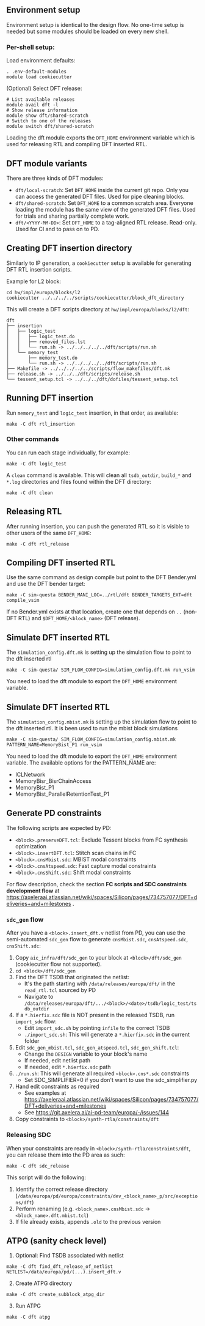 ## Environment setup

Environment setup is identical to the design flow. No one-time setup is needed but some modules should be loaded on every new shell.

### Per-shell setup:

Load environment defaults:
```shell
. .env-default-modules
module load cookiecutter
```

(Optional) Select DFT release:

```shell
# List available releases
module avail dft -l
# Show release information
module show dft/shared-scratch
# Switch to one of the releases
module switch dft/shared-scratch
```

Loading the dft module exports the `DFT_HOME` environment variable which is used for releasing RTL and compiling DFT inserted RTL.

## DFT module variants

There are three kinds of DFT modules:

- `dft/local-scratch`: Set `DFT_HOME` inside the current git repo. Only you can access the generated DFT files. Used for pipe cleaning blocks.
- `dft/shared-scratch`: Set `DFT_HOME` to a common scratch area. Everyone loading the module has the same view of the generated DFT files. Used for trials and sharing partially complete work.
- `dft/<YYYY-MM-DD>`: Set `DFT_HOME` to a tag-aligned RTL release. Read-only. Used for CI and to pass on to PD.

## Creating DFT insertion directory

Similarly to IP generation, a `cookiecutter` setup is available for generating DFT RTL insertion scripts.

Example for L2 block:

```shell
cd hw/impl/europa/blocks/l2
cookiecutter ../../../../scripts/cookiecutter/block_dft_directory
```

This will create a DFT scripts directory at `hw/impl/europa/blocks/l2/dft`:

```
dft
├── insertion
│   ├── logic_test
│   │   ├── logic_test.do
│   │   ├── removed_files.lst
│   │   └── run.sh -> ../../../../../dft/scripts/run.sh
│   └── memory_test
│       ├── memory_test.do
│       └── run.sh -> ../../../../../dft/scripts/run.sh
├── Makefile -> ../../../../../scripts/flow_makefiles/dft.mk
├── release.sh -> ../../../dft/scripts/release.sh
└── tessent_setup.tcl -> ../../../dft/dofiles/tessent_setup.tcl
```

## Running DFT insertion

Run `memory_test` and `logic_test` insertion, in that order, as available:

```shell
make -C dft rtl_insertion
```

### Other commands

You can run each stage individually, for example:

```shell
make -C dft logic_test
```

A `clean` command is available. This will clean all `tsdb_outdir`, `build_*` and `*.log` directories and files found within the DFT directory:

```shell
make -C dft clean
```

## Releasing RTL

After running insertion, you can push the generated RTL so it is visible to other users of the same `DFT_HOME`:

```shell
make -C dft rtl_release
```

## Compiling DFT inserted RTL

Use the same command as design compile but point to the DFT Bender.yml and use the DFT bender target:

```shell
make -C sim-questa BENDER_MANI_LOC=../rtl/dft BENDER_TARGETS_EXT=dft compile_vsim
```

If no Bender.yml exists at that location, create one that depends on `..` (non-DFT RTL) and `$DFT_HOME/<block_name>` (DFT release).

## Simulate DFT inserted RTL

The `simulation_config.dft.mk` is setting up the simulation flow to point to the dft inserted rtl

```shell
make -C sim-questa/ SIM_FLOW_CONFIG=simulation_config.dft.mk run_vsim
```

You need to load the dft module to export the `DFT_HOME` environment variable.

## Simulate DFT inserted RTL

The `simulation_config.mbist.mk` is setting up the simulation flow to point to the dft inserted rtl.
It is been used to run the mbist block simulations

```shell
make -C sim-questa/ SIM_FLOW_CONFIG=simulation_config.mbist.mk PATTERN_NAME=MemoryBist_P1 run_vsim
```

You need to load the dft module to export the `DFT_HOME` environment variable.
The available options for the PATTERN_NAME are:
 - ICLNetwork
 - MemoryBisr_BisrChainAccess
 - MemoryBist_P1
 - MemoryBist_ParallelRetentionTest_P1

## Generate PD constraints

The following scripts are expected by PD:

- `<block>.preserveDFT.tcl`: Exclude Tessent blocks from FC synthesis optimization
- `<block>.insertDFT.tcl`: Stitch scan chains in FC
- `<block>.cnsMbist.sdc`: MBIST modal constraints
- `<block>.cnsAtspeed.sdc`: Fast capture modal constraints
- `<block>.cnsShift.sdc`: Shift modal constraints

For flow description, check the section **FC scripts and SDC constraints development flow** at https://axeleraai.atlassian.net/wiki/spaces/Silicon/pages/734757077/DFT+deliveries+and+milestones .

### `sdc_gen` flow

After you have a `<block>.insert_dft.v` netlist from PD, you can use the semi-automated `sdc_gen` flow to generate `cnsMbist.sdc`, `cnsAtspeed.sdc`, `cnsShift.sdc`:

1. Copy `aic_infra/dft/sdc_gen` to your block at `<block>/dft/sdc_gen` (cookiecutter flow not supported).
2. `cd <block>/dft/sdc_gen`
3. Find the DFT TSDB that originated the netlist:
   - It's the path starting with `/data/releases/europa/dft/` in the `read_rtl.tcl` sourced by PD
   - Navigate to `/data/releases/europa/dft/.../<block>/<date>/tsdb/logic_test/tsdb_outdir`
4. If a `*.hierfix.sdc` file is NOT present in the released TSDB, run `import_sdc` flow:
   - Edit `import_sdc.sh` by pointing `infile` to the correct TSDB
   - `./import_sdc.sh`: This will generate a `*.hierfix.sdc` in the current folder
5. Edit `sdc_gen_mbist.tcl`, `sdc_gen_atspeed.tcl`, `sdc_gen_shift.tcl`:
   - Change the `DESIGN` variable to your block's name
   - If needed, edit netlist path
   - If needed, edit `*.hierfix.sdc` path
6. `./run.sh`: This will generate all required `<block>.cns*.sdc` constraints
   - Set SDC_SIMPLIFIER=0 if you don't want to use the sdc_simplifier.py
7. Hand edit constraints as required
   - See examples at https://axeleraai.atlassian.net/wiki/spaces/Silicon/pages/734757077/DFT+deliveries+and+milestones
   - See https://git.axelera.ai/ai-pd-team/europa/-/issues/144
8. Copy constraints to `<block>/synth-rtla/constraints/dft`

### Releasing SDC

When your constraints are ready in `<block>/synth-rtla/constraints/dft`, you can release them into the PD area as such:

```shell
make -C dft sdc_release
```

This script will do the following:

1. Identify the correct release directory (`/data/europa/pd/europa/constraints/dev_<block_name>_p/src/exceptions/dft`)
2. Perform renaming (e.g. `<block_name>.cnsMbist.sdc` -> `<block_name>.dft.mbist.tcl`)
3. If file already exists, appends `.old` to the previous version

## ATPG (sanity check level)

1. Optional: Find TSDB associated with netlist

```shell
make -C dft find_dft_release_of_netlist NETLIST=/data/europa/pd/(...).insert_dft.v
```

2. Create ATPG directory

```shell
make -C dft create_subblock_atpg_dir
```

3. Run ATPG

```shell
make -C dft atpg
```
